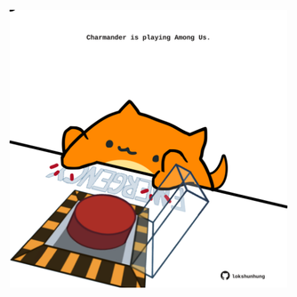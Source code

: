 <!-- built at 04/10/2025, 20:00:34 UTC -->
<p align="center">
  <img width="500" height="500" src="./ReadmeImage.svg">
</p>
